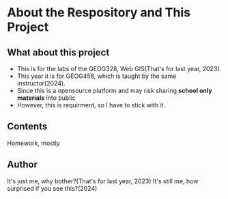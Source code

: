# About the Respository and This Project
## What about this project
- This is for the labs of the GEOG328, Web GIS(That's for last year, 2023).
- This year it is for GEOG458, which is taught by the same instructor(2024).
- Since this is a opensource platform and may risk sharing **school only materials** into public
- However, this is requirment, so I have to stick with it.
## Contents 
Homework, mostly
## Author
It's just me, why bother?(That's for last year, 2023)
It's still me, how surprised if you see this?(2024)
